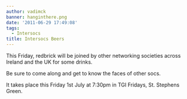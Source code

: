 ```yaml
---
author: vadimck
banner: hanginthere.png
date: '2011-06-29 17:49:08'
tags:
  - Intersocs
title: Intersocs Beers
---
```


This Friday, redbrick will be joined by other networking societies across
Ireland and the UK for some drinks.

Be sure to come along and get to know the faces of other socs.

It takes place this Friday 1st July at 7:30pm in TGI Fridays, St. Stephens
Green.
